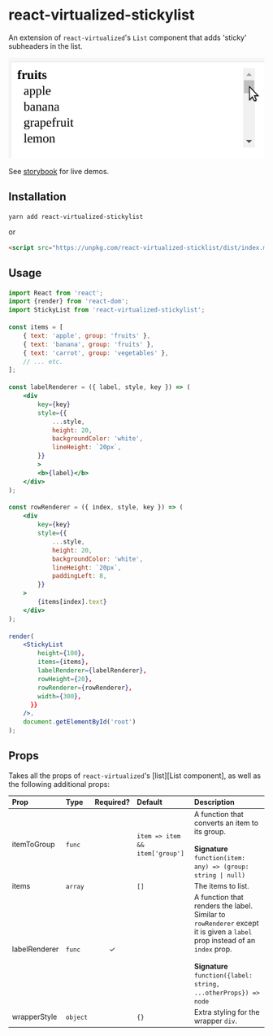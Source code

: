 # react-virtualized-stickylist
An extension of `react-virtualized`'s `List` component that adds 'sticky' subheaders in the list.

![demo1.gif](demo1.gif)

See [storybook][storybook] for live demos.

## Installation
```
yarn add react-virtualized-stickylist
```

or

```html
<script src="https://unpkg.com/react-virtualized-sticklist/dist/index.min.umd.js"></script>

```

## Usage
```jsx
import React from 'react';
import {render} from 'react-dom';
import StickyList from 'react-virtualized-stickylist';

const items = [
    { text: 'apple', group: 'fruits' },
    { text: 'banana', group: 'fruits' },
    { text: 'carrot', group: 'vegetables' },
    // ... etc.
];

const labelRenderer = ({ label, style, key }) => (
    <div
        key={key}
        style={{
            ...style,
            height: 20,
            backgroundColor: 'white',
            lineHeight: `20px`,
        }}
        >
        <b>{label}</b>
    </div>
);

const rowRenderer = ({ index, style, key }) => (
    <div
        key={key}
        style={{
            ...style,
            height: 20,
            backgroundColor: 'white',
            lineHeight: `20px`,
            paddingLeft: 8,
        }}
    >
        {items[index].text}
    </div>
);

render(
    <StickyList
        height={100},
        items={items},
        labelRenderer={labelRenderer},
        rowHeight={20},
        rowRenderer={rowRenderer},
        width={300},
      }}
    />,
    document.getElementById('root')
);
```

## Props
Takes all the props of `react-virtualized`'s [list][List component], as well as the following additional props:

| Prop | Type | Required? | Default | Description |
| :--- | :--- | :---: | :--- | :--- |
| itemToGroup | `func` |  | `item => item && item['group']` | A function that converts an item to its group.<br><br>**Signature**<br>`function(item: any) => (group: string \| null)` |
| items | `array` |   | `[]` | The items to list. |
| labelRenderer | `func` | ✓ |  | A function that renders the label.<br>Similar to `rowRenderer` except it is given a `label` prop instead of an<br>`index` prop.<br><br>**Signature**<br>`function({label: string, ...otherProps}) => node` |
| wrapperStyle | `object` |   | `{}` | Extra styling for the wrapper `div`. |

[storybook]: https://jf248.github.io/react-virtualized-stickylist/
[list]: https://github.com/bvaughn/react-virtualized/blob/master/docs/List.md

